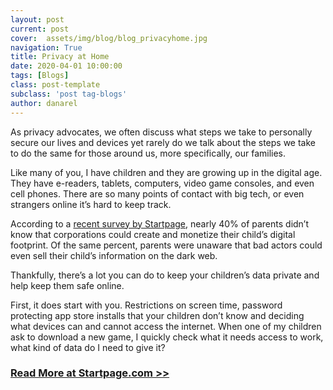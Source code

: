 ```yaml
---
layout: post
current: post
cover:  assets/img/blog/blog_privacyhome.jpg
navigation: True
title: Privacy at Home
date: 2020-04-01 10:00:00
tags: [Blogs]
class: post-template
subclass: 'post tag-blogs'
author: danarel
---
```


As privacy advocates, we often discuss what steps we take to personally secure our lives and devices yet rarely do we talk about the steps we take to do the same for those around us, more specifically, our families.

Like many of you, I have children and they are growing up in the digital age. They have e-readers, tablets, computers, video game consoles, and even cell phones. There are so many points of contact with big tech, or even strangers online it’s hard to keep track.

According to a [recent survey by Startpage](https://www.startpage.com/blog/privacy-news/2020-parents-privacy-survey-startpage/), nearly 40% of parents didn’t know that corporations could create and monetize their child’s digital footprint. Of the same percent, parents were unaware that bad actors could even sell their child’s information on the dark web.

Thankfully, there’s a lot you can do to keep your children’s data private and help keep them safe online.

First, it does start with you. Restrictions on screen time, password protecting app store installs that your children don’t know and deciding what devices can and cannot access the internet. When one of my children ask to download a new game, I quickly check what it needs access to work, what kind of data do I need to give it?

### [Read More at Startpage.com >>](https://www.startpage.com/blog/privacy-awareness/privacy-at-home/)